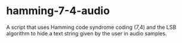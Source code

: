 # hamming-7-4-audio
A script that uses Hamming code syndrome coding (7,4) and the LSB algorithm to hide a text string given by the user in audio samples.

